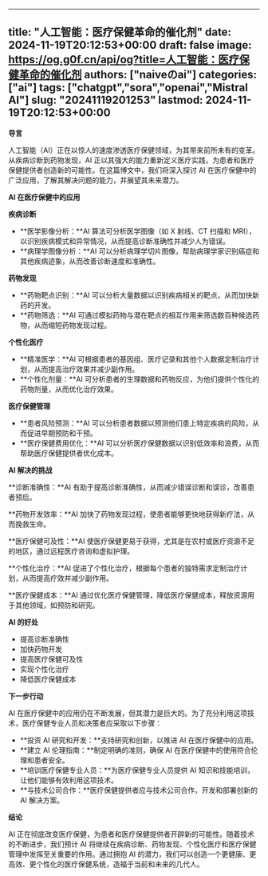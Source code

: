 
---
title: "人工智能：医疗保健革命的催化剂"
date: 2024-11-19T20:12:53+00:00
draft: false
image: https://og.g0f.cn/api/og?title=人工智能：医疗保健革命的催化剂
authors: ["naiveのai"]
categories: ["ai"]
tags: ["chatgpt","sora","openai","Mistral AI"]
slug: "20241119201253"
lastmod: 2024-11-19T20:12:53+00:00
---
**导言**

人工智能（AI）正在以惊人的速度渗透医疗保健领域，为其带来前所未有的变革。从疾病诊断到药物发现，AI 正以其强大的能力重新定义医疗实践，为患者和医疗保健提供者创造新的可能性。在这篇博文中，我们将深入探讨 AI 在医疗保健中的广泛应用，了解其解决问题的能力，并展望其未来潜力。

**AI 在医疗保健中的应用**

**疾病诊断**

* **医学影像分析：**AI 算法可分析医学图像（如 X 射线、CT 扫描和 MRI），以识别疾病模式和异常情况，从而提高诊断准确性并减少人为错误。
* **病理学图像分析：**AI 可以分析病理学切片图像，帮助病理学家识别癌症和其他疾病迹象，从而改善诊断速度和准确性。

**药物发现**

* **药物靶点识别：**AI 可以分析大量数据以识别疾病相关的靶点，从而加快新药的开发。
* **药物筛选：**AI 可通过模拟药物与潜在靶点的相互作用来筛选数百种候选药物，从而缩短药物发现过程。

**个性化医疗**

* **精准医学：**AI 可根据患者的基因组、医疗记录和其他个人数据定制治疗计划，从而提高治疗效果并减少副作用。
* **个性化剂量：**AI 可分析患者的生理数据和药物反应，为他们提供个性化的药物剂量，从而优化治疗效果。

**医疗保健管理**

* **患者风险预测：**AI 可以分析患者数据以预测他们患上特定疾病的风险，从而促进早期预防和干预。
* **医疗保健费用优化：**AI 可以分析医疗保健数据以识别低效率和浪费，从而帮助医疗保健提供者优化成本。

**AI 解决的挑战**

**诊断准确性：**AI 有助于提高诊断准确性，从而减少错误诊断和误诊，改善患者预后。

**药物开发效率：**AI 加快了药物发现过程，使患者能够更快地获得新疗法，从而挽救生命。

**医疗保健可及性：**AI 使医疗保健更易于获得，尤其是在农村或医疗资源不足的地区，通过远程医疗咨询和虚拟护理。

**个性化治疗：**AI 促进了个性化治疗，根据每个患者的独特需求定制治疗计划，从而提高疗效并减少副作用。

**医疗保健成本：**AI 通过优化医疗保健管理，降低医疗保健成本，释放资源用于其他领域，如预防和研究。

**AI 的好处**

* 提高诊断准确性
* 加快药物开发
* 提高医疗保健可及性
* 实现个性化治疗
* 降低医疗保健成本

**下一步行动**

AI 在医疗保健中的应用仍在不断发展，但其潜力是巨大的。为了充分利用这项技术，医疗保健专业人员和决策者应采取以下步骤：

* **投资 AI 研究和开发：**支持研究和创新，以推进 AI 在医疗保健中的应用。
* **建立 AI 伦理指南：**制定明确的准则，确保 AI 在医疗保健中的使用符合伦理和患者安全。
* **培训医疗保健专业人员：**为医疗保健专业人员提供 AI 知识和技能培训，让他们能够有效利用这项技术。
* **与技术公司合作：**医疗保健提供者应与技术公司合作，开发和部署创新的 AI 解决方案。

**结论**

AI 正在彻底改变医疗保健，为患者和医疗保健提供者开辟新的可能性。随着技术的不断进步，我们预计 AI 将继续在疾病诊断、药物发现、个性化医疗和医疗保健管理中发挥至关重要的作用。通过拥抱 AI 的潜力，我们可以创造一个更健康、更高效、更个性化的医疗保健系统，造福于当前和未来的几代人。